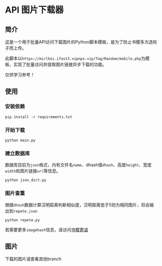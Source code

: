 # API 图片下载器

## 简介

这是一个用于批量API访问下载图片的Python脚本模板，是为了防止书樱多次造轮子而上传。

此脚本以`https://mirlkoi.ifast3.vipnps.vip/Tag/Random/mobile.php`为模板，实现了批量访问并提取图片链接异步下载的功能。

仅供学习参考！

## 使用

### 安装依赖

`pip install -r requirements.txt`

### 开始下载

`python main.py`

### 建立数据库

数据库目前为`json`格式，内有文件名`name`、dhash值`dhash`、高度`height`、宽度`width`和图片链接`url`等信息。

`python json_dict.py`

### 图片查重

根据`dhash`数据计算汉明距离判断相似度，汉明距离低于5则为相同图片，将会输出到`repete.json`

`python repete.py`

若需要更多`imagehash`信息，请访问[书樱寄语](https://sakurapuare.com/archives/2021/02/image-hash-algorithm/)

## 图片

下载的图片请查看其他branch
